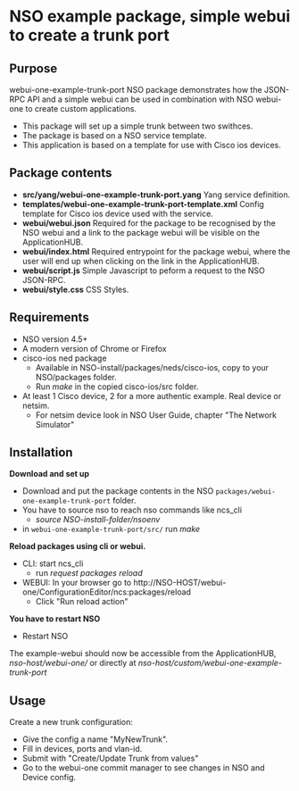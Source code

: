 # NSO example package, simple webui to create a trunk port

## Purpose
webui-one-example-trunk-port NSO package demonstrates how the JSON-RPC API and a simple webui can be used in combination with NSO webui-one to create custom applications.
* This package will set up a simple trunk between two swithces.
* The package is based on a NSO service template.
* This application is based on a template for use with Cisco ios devices.

## Package contents
* __src/yang/webui-one-example-trunk-port.yang__ Yang service definition.
* __templates/webui-one-example-trunk-port-template.xml__ Config template for Cisco ios device used with the service.
* __webui/webui.json__ Required for the package to be recognised by the NSO webui and a link to the package webui will be visible on the ApplicationHUB.
* __webui/index.html__ Required entrypoint for the package webui, where the user will end up when clicking on the link in the ApplicationHUB.
* __webui/script.js__ Simple Javascript to peform a request to the NSO JSON-RPC.
* __webui/style.css__ CSS Styles.

## Requirements
* NSO version 4.5+
* A modern version of Chrome or Firefox
* cisco-ios ned package
  * Available in NSO-install/packages/neds/cisco-ios, copy to your NSO/packages folder.
  * Run _make_ in the copied cisco-ios/src folder.
* At least 1 Cisco device, 2 for a more authentic example. Real device or netsim.
  * For netsim device look in NSO User Guide, chapter "The Network Simulator"

## Installation
__Download and set up__
* Download and put the package contents in the NSO `packages/webui-one-example-trunk-port` folder.
* You have to source nso to reach nso commands like ncs_cli
  * _source NSO-install-folder/nsoenv_
* in `webui-one-example-trunk-port/src/` run _make_

__Reload packages using cli or webui.__
* CLI: start ncs_cli
  * run _request packages reload_
* WEBUI: In your browser go to http://NSO-HOST/webui-one/ConfigurationEditor/ncs:packages/reload
  * Click "Run reload action"

__You have to restart NSO__
* Restart NSO

The example-webui should now be accessible from the ApplicationHUB, _nso-host/webui-one/_ or
directly at _nso-host/custom/webui-one-example-trunk-port_

## Usage
Create a new trunk configuration:
* Give the config a name "MyNewTrunk".
* Fill in devices, ports and vlan-id.
* Submit with "Create/Update Trunk from values" 
* Go to the webui-one commit manager to see changes in NSO and Device config.
